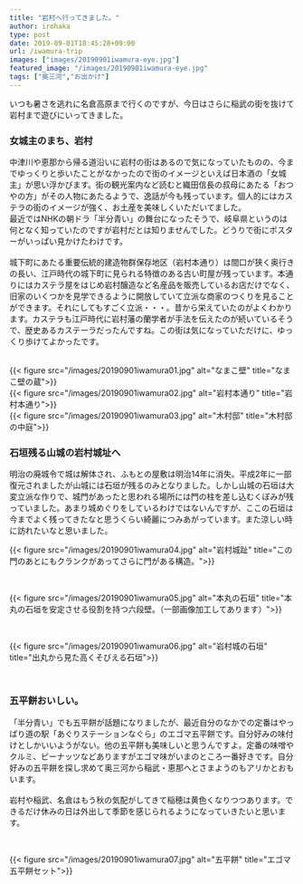 ```yaml
---
title: "岩村へ行ってきました。"
author: irohaka
type: post
date: 2019-09-01T18:45:28+09:00
url: /iwamura-trip
images: ["images/20190901iwamura-eye.jpg"]
featured_image: "/images/20190901iwamura-eye.jpg"
tags: ["奥三河","お出かけ"]
---
```


いつも暑さを逃れに名倉高原まで行くのですが、今日はさらに稲武の街を抜けて岩村まで遊びにいってきました。
<!--more-->

### 女城主のまち、岩村
中津川や恵那から帰る道沿いに岩村の街はあるので気になっていたものの、今までゆっくりと歩いたことがなかったので街のイメージといえば日本酒の「女城主」が思い浮かびます。街の観光案内など読むと織田信長の叔母にあたる「おつやの方」がその人物にあたるようで、逸話が今も残っています。個人的にはカステラの街のイメージが強く、お土産を美味しくいただいてました。  
最近ではNHKの朝ドラ「半分青い」の舞台になったそうで、岐阜県というのは何となく知っていたのですが岩村だとは知りませんでした。どうりで街にポスターがいっぱい見かけたわけです。  
<br>
城下町にあたる重要伝統的建造物群保存地区（岩村本通り）は間口が狭く奥行きの長い、江戸時代の城下町に見られる特徴のある古い町屋が残っています。本通りにはカステラ屋をはじめ岩村醸造など名産品を販売しているお店だけでなく、旧家のいくつかを見学できるように開放していて立派な商家のつくりを見ることができます。それにしてもすごく立派・・・。昔から栄えていたのがよくわかります。カステラも江戸時代に岩村藩の蘭学者が手法を伝えたのが続いているそうで、歴史あるカステーラだったんですね。この街は気になっていただけに、ゆっくり歩けてよかったです。  
<br>

{{< figure src="/images/20190901iwamura01.jpg" alt="なまこ壁" title="なまこ壁の蔵">}} 
<br>
{{< figure src="/images/20190901iwamura02.jpg" alt="岩村本通り" title="岩村本通り">}} 
<br>
{{< figure src="/images/20190901iwamura03.jpg" alt="木村邸" title="木村邸の中庭">}} 
<br>

### 石垣残る山城の岩村城址へ
明治の廃城令で城は解体され、ふもとの屋敷は明治14年に消失。平成2年に一部復元されましたが山城には石垣が残るのみとなりました。しかし山城の石垣は大変立派な作りで、城門があったと思われる場所には門の柱を差し込むくぼみが残っていました。あまり城めぐりをしているわけではないんですが、ここの石垣は今までよく残ってきたなと思うくらい綺麗につみあがっています。また涼しい時に訪れたいなと思いました。

{{< figure src="/images/20190901iwamura04.jpg" alt="岩村城趾" title="この門のあとにもクランクがあってさらに門がある構造。">}} 

<br>  

{{< figure src="/images/20190901iwamura05.jpg" alt="本丸の石垣" title="本丸の石垣を安定させる役割を持つ六段壁。（一部画像加工してあります）">}} 

<br>
   
{{< figure src="/images/20190901iwamura06.jpg" alt="岩村城の石垣" title="出丸から見た高くそびえる石垣">}} 
  
<br>

### 五平餅おいしい。
「半分青い」でも五平餅が話題になりましたが、最近自分のなかでの定番はやっぱり道の駅「あぐりステーションなぐら」のエゴマ五平餅です。自分好みの味付けとしかいいようがない。他の五平餅も美味しいと思うんですよ。定番の味噌やクルミ、ピーナッツなどありますがエゴマ味がいまのところ一番好きです。自分好みの五平餅を探し求めて奥三河から稲武・恵那へとさまようのもアリかとおもいます。  
<br>
岩村や稲武、名倉はもう秋の気配がしてきて稲穂は黄色くなりつつあります。できるだけ休みの日は外出して季節を感じられるようになっていきたいと思います。  

<br>
  
{{< figure src="/images/20190901iwamura07.jpg" alt="五平餅" title="エゴマ五平餅セット">}} 